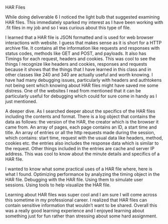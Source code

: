 HAR Files

While doing deliverable 6 I noticed the light bulb that suggested examining HAR files. This immediately sparked my interest as I have been working with .fit files in my job and so I was curious about this type of file.

I learned that a HAR file is JSON formatted and is used for web browser interactions with website. I guess that makes sense as it is short for a HTTP archive file. It contains all the information like requests and responses with status codes, methods like GET and POST, and payloads. It also has Timings for each request, headers and cookies. This was cool to see the things I recognize like headers and cookies, responses and requests because it shows that the things that I have learned in this class and in other classes like 240 and 340 are actually useful and worth knowing. I have had many debugging issues, particularly with headers and authtokens not being sent which knowing about HAR files might have saved me some distress. One of the websites I read from mentioned that it can be particularly useful for debugging which could for sure come in handy as I just mentioned.

A deeper dive. As I searched deeper about the specifics of the HAR files including the contents and format. There is a log object that contains the data as follows: the version of the HAR, the creator which is the browser it came from. An array of pages, each page contains an ID, a start time and title. An array of entries or all the http requests made during the session, which contains: start time, request with the usual data like headers, method, cookies etc. the entries also includes the response data which is similar to the request. Other things included in the entries are cache and server IP address. This was cool to know about the minute details and specifics of a HAR file.

I wanted to know what some practical uses of a HAR file where, here is what I found. Optimizing performance by analyzing the timing object in the HAR file. Debugging with the HAR file. Using them to simulate user sessions. Using tools to help visualize the HAR file.

Learning about HAR files was super cool and I am sure I will come across this sometime in my professional career. I realized that HAR files can contain sensitive information that wouldn’t want to be shared. Overall this was a really good learning experience and I enjoyed learning about something just for fun rather than stressing about some hard assignment.

